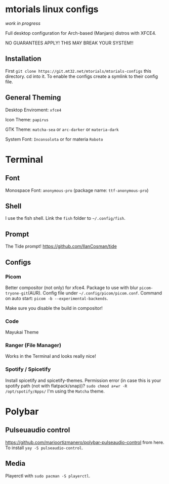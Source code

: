 # mtorials linux configs

*work in progress*

Full desktop configuration for Arch-based (Manjaro) distros with XFCE4.

NO GUARANTEES APPLY! THIS MAY BREAK YOUR SYSTEM!!

## Installation

First `git clone https://git.mt32.net/mtorials/mtorials-configs` this directory.
cd into it.
To enable the configs create a symlink to their config file.

## General Theming

Desktop Enviroment: `xfce4`

Icon Theme: `papirus`

GTK Theme: `matcha-sea` or `arc-darker` or `materia-dark`

System Font: `Inconsolota` or for materia `Roboto`

# Terminal

## Font

Monospace Font: `anonymous-pro` (package name: `ttf-anonymous-pro`)

## Shell

I use the fish shell. Link the `fish` folder to `~/.config/fish`.

## Prompt

The Tide prompt! https://github.com/IlanCosman/tide

## Configs

### Picom

Better compositor (not only) for xfce4. Package to use with blur `picom-tryone-git`(AUR). Config file under `~/.config/picom/picom.conf`.
Command on auto start: `picom -b --experimental-backends`.

Make sure you disable the build in compositor!

### Code

Mayukai Theme

### Ranger (File Manager)

Works in the Terminal and looks really nice!

### Spotify / Spicetify

Install spicetify and spicetify-themes. Permission error (in case this is your spotify path (not with flatpack/snap))?
`sudo chmod a+wr -R /opt/spotify/Apps/`
I'm using the `Matcha` theme.

# Polybar

## Pulseuaudio control

https://github.com/marioortizmanero/polybar-pulseaudio-control from here. To install `yay -S pulseaudio-control`.

## Media

Playerctl with `sudo pacman -S playerctl`.
